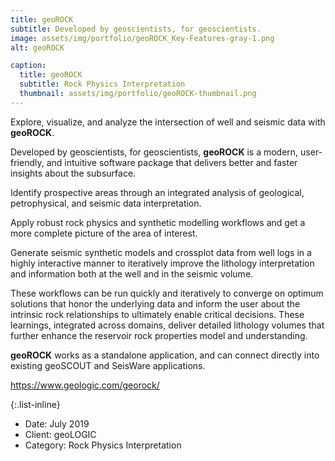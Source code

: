 ```yaml
---
title: geoROCK
subtitle: Developed by geoscientists, for geoscientists.
image: assets/img/portfolio/geoROCK_Key-Features-gray-1.png
alt: geoROCK

caption:
  title: geoROCK
  subtitle: Rock Physics Interpretation
  thumbnail: assets/img/portfolio/geoROCK-thumbnail.png
---
```

Explore, visualize, and analyze the intersection of well and seismic data with **geoROCK**.

Developed by geoscientists, for geoscientists, **geoROCK** is a modern, user-friendly, and intuitive software package that delivers better and faster insights about the subsurface.

Identify prospective areas through an integrated analysis of geological, petrophysical, and seismic data interpretation.

Apply robust rock physics and synthetic modelling workflows and get a more complete picture of the area of interest.

Generate seismic synthetic models and crossplot data from well logs in a highly interactive manner to iteratively improve the lithology interpretation and information both at the well and in the seismic volume.

These workflows can be run quickly and iteratively to converge on optimum solutions that honor the underlying data and inform the user about the intrinsic rock relationships to ultimately enable critical decisions. These learnings, integrated across domains, deliver detailed lithology volumes that further enhance the reservoir rock properties model and understanding.

**geoROCK** works as a standalone application, and can connect directly into existing geoSCOUT and SeisWare applications.

https://www.geologic.com/georock/

{:.list-inline}
- Date: July 2019
- Client: geoLOGIC
- Category: Rock Physics Interpretation

